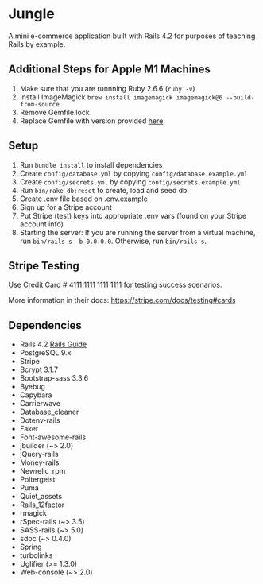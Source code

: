 # Jungle

A mini e-commerce application built with Rails 4.2 for purposes of teaching Rails by example.

## Additional Steps for Apple M1 Machines

1. Make sure that you are runnning Ruby 2.6.6 (`ruby -v`)
1. Install ImageMagick `brew install imagemagick imagemagick@6 --build-from-source`
2. Remove Gemfile.lock
3. Replace Gemfile with version provided [here](https://gist.githubusercontent.com/FrancisBourgouin/831795ae12c4704687a0c2496d91a727/raw/ce8e2104f725f43e56650d404169c7b11c33a5c5/Gemfile)

## Setup

1. Run `bundle install` to install dependencies
2. Create `config/database.yml` by copying `config/database.example.yml`
3. Create `config/secrets.yml` by copying `config/secrets.example.yml`
4. Run `bin/rake db:reset` to create, load and seed db
5. Create .env file based on .env.example
6. Sign up for a Stripe account
7. Put Stripe (test) keys into appropriate .env vars (found on your Stripe account info)
8. Starting the server: If you are running the server from a virtual machine, run `bin/rails s -b 0.0.0.0`. Otherwise, run `bin/rails s`.

## Stripe Testing

Use Credit Card # 4111 1111 1111 1111 for testing success scenarios.

More information in their docs: <https://stripe.com/docs/testing#cards>

## Dependencies

* Rails 4.2 [Rails Guide](http://guides.rubyonrails.org/v4.2/)
* PostgreSQL 9.x
* Stripe
* Bcrypt 3.1.7
* Bootstrap-sass 3.3.6
* Byebug
* Capybara
* Carrierwave
* Database_cleaner
* Dotenv-rails
* Faker
* Font-awesome-rails
* jbuilder (~> 2.0)
* jQuery-rails
* Money-rails
* Newrelic_rpm
* Poltergeist
* Puma
* Quiet_assets
* Rails_12factor
* rmagick
* rSpec-rails (~> 3.5)
* SASS-rails (~> 5.0)
* sdoc (~> 0.4.0)
* Spring
* turbolinks
* Uglifier (>= 1.3.0)
* Web-console (~> 2.0)